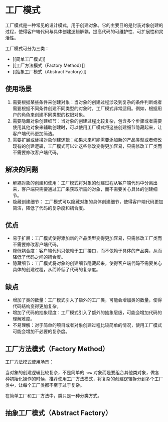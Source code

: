# 工厂模式

工厂模式是一种常见的设计模式，用于创建对象。它的主要目的是封装对象创建的过程，使得客户端代码与具体创建逻辑解耦，提高代码的可维护性、可扩展性和灵活性。

工厂模式可分为三类：

- [[简单工厂模式]]
- [[工厂方法模式（Factory Method）]]
- [[抽象工厂模式（Abstract Factory）]]

## 使用场景

1. 需要根据某些条件来创建对象：当对象的创建过程涉及到复杂的条件判断或者需要根据不同条件创建不同类型的对象时，工厂模式非常适用。例如，根据用户的角色来创建不同类型的权限对象。
1. 需要隐藏对象创建细节：当对象的创建过程比较复杂，包含多个步骤或者需要使用其他对象来辅助创建时，可以使用工厂模式将这些创建细节隐藏起来，让客户端代码更加简洁。
1. 需要扩展或替换对象创建逻辑：如果未来可能需要添加新的产品类型或者修改现有的创建逻辑，工厂模式可以让这些修改变得更加容易，只需修改工厂类而不需要修改客户端代码。

## 解决的问题

- 解耦对象的创建和使用：工厂模式将对象的创建过程从客户端代码中分离出来，客户端只需要通过工厂来获取所需的对象，而不需要关心具体的创建细节。
- 隐藏创建细节： 工厂模式可以隐藏对象的具体创建细节，使得客户端代码更加简洁，降低了代码的复杂度和耦合度。

## 优点

- 易于扩展：工厂模式使得添加新的产品类型变得更加容易，只需修改工厂类而不需要修改客户端代码。
- 降低耦合度：客户端代码只依赖于工厂接口，而不依赖于具体的产品类，从而降低了代码之间的耦合度。
- 隐藏细节：工厂模式将对象的创建细节隐藏起来，使得客户端代码不需要关心具体的创建过程，从而降低了代码的复杂度。

## 缺点

- 增加了类的数量：工厂模式引入了额外的工厂类，可能会增加类的数量，使得代码结构变得更加复杂。
- 增加了代码的抽象程度：工厂模式引入了额外的抽象层级，可能会增加代码的理解难度。
- 不易理解：对于简单的项目或者对象创建过程比较简单的情况，使用工厂模式可能会增加不必要的复杂度。

## 工厂方法模式（Factory Method）

工厂方法模式使用场景：

当对象的创建逻辑比较复杂，不是简单的 `new` 对象而是要组合其他类对象，做各种初始化操作的时候，推荐使用工厂方法模式，将复杂的创建逻辑拆分到多个工厂类中，让每个工厂类都不至于过于复杂。

在简单工厂和工厂方法中，类只是一种分类方式。

## 抽象工厂模式（Abstract Factory）

